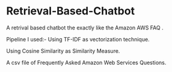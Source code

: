 # Retrieval-Based-Chatbot
A retrival based chatbot the exactly like the Amazon AWS FAQ .

Pipeline I used:-
Using TF-IDF as vectorization technique.

Using Cosine Similarity as Similarity Measure.

A csv file of Frequently Asked Amazon Web Services Questions.
